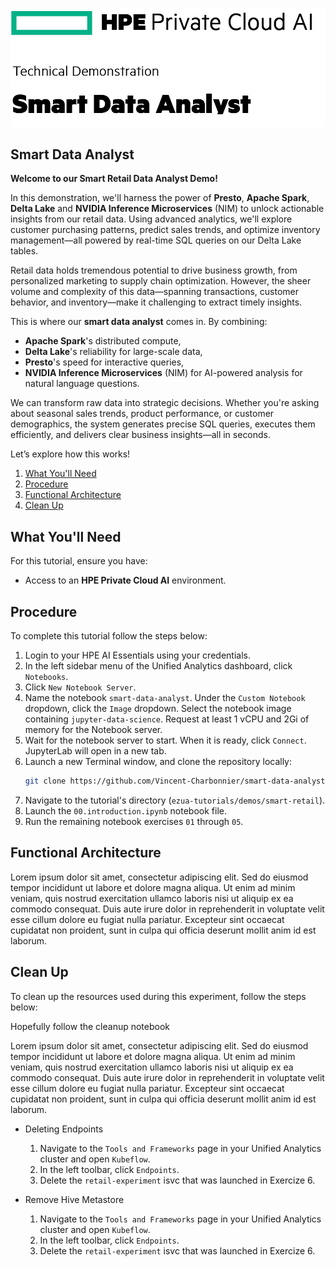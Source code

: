![smart-retail-experience](images/logo.png)
## Smart Data Analyst 

**Welcome to our Smart Retail Data Analyst Demo!**

In this demonstration, we'll harness the power of **Presto**, **Apache Spark**, **Delta Lake** and **NVIDIA Inference Microservices** (NIM) to unlock actionable insights from our retail data. Using advanced analytics, we'll explore customer purchasing patterns, predict sales trends, and optimize inventory management—all powered by real-time SQL queries on our Delta Lake tables.

Retail data holds tremendous potential to drive business growth, from personalized marketing to supply chain optimization. However, the sheer volume and complexity of this data—spanning transactions, customer behavior, and inventory—make it challenging to extract timely insights.

This is where our **smart data analyst** comes in. By combining:
- **Apache Spark**'s distributed compute,
- **Delta Lake**'s reliability for large-scale data,
- **Presto**'s speed for interactive queries,
- **NVIDIA Inference Microservices** (NIM) for AI-powered analysis for natural language questions.

We can transform raw data into strategic decisions. Whether you're asking about seasonal sales trends, product performance, or customer demographics, the system generates precise SQL queries, executes them efficiently, and delivers clear business insights—all in seconds.

Let’s explore how this works!
1. [What You'll Need](#what-youll-need)
1. [Procedure](#procedure)
1. [Functional Architecture](#functional-architecture)
1. [Clean Up](#clean-up)

## What You'll Need

For this tutorial, ensure you have:
- Access to an **HPE Private Cloud AI** environment.

## Procedure

To complete this tutorial follow the steps below:

1. Login to your HPE AI Essentials using your credentials.
1. In the left sidebar menu of the Unified Analytics dashboard, click
   `Notebooks`.
1. Click `New Notebook Server`.
1. Name the notebook `smart-data-analyst`. Under the `Custom Notebook` dropdown,
   click the `Image` dropdown. Select the notebook image containing
   `jupyter-data-science`. Request at least 1 vCPU and 2Gi of memory for the
   Notebook server.
1. Wait for the notebook server to start. When it is ready, click `Connect`.
   JupyterLab will open in a new tab. 
1. Launch a new Terminal window, and clone the repository locally:
   ```bash
   git clone https://github.com/Vincent-Charbonnier/smart-data-analyst.git --depth 1
   ```
1. Navigate to the tutorial's directory (`ezua-tutorials/demos/smart-retail`).
1. Launch the `00.introduction.ipynb` notebook file.
1. Run the remaining notebook exercises `01` through `05`.

## Functional Architecture

Lorem ipsum dolor sit amet, consectetur adipiscing elit. Sed do eiusmod tempor incididunt ut labore et dolore magna aliqua. Ut enim ad minim veniam, quis nostrud exercitation ullamco laboris nisi ut aliquip ex ea commodo consequat. Duis aute irure dolor in reprehenderit in voluptate velit esse cillum dolore eu fugiat nulla pariatur. Excepteur sint occaecat cupidatat non proident, sunt in culpa qui officia deserunt mollit anim id est laborum.



## Clean Up

To clean up the resources used during this experiment, follow the steps below:

Hopefully follow the cleanup notebook

Lorem ipsum dolor sit amet, consectetur adipiscing elit. Sed do eiusmod tempor incididunt ut labore et dolore magna aliqua. Ut enim ad minim veniam, quis nostrud exercitation ullamco laboris nisi ut aliquip ex ea commodo consequat. Duis aute irure dolor in reprehenderit in voluptate velit esse cillum dolore eu fugiat nulla pariatur. Excepteur sint occaecat cupidatat non proident, sunt in culpa qui officia deserunt mollit anim id est laborum.

- Deleting Endpoints
    1. Navigate to the `Tools and Frameworks` page in your Unified Analytics
       cluster and open `Kubeflow`.
    1. In the left toolbar, click `Endpoints`.
    1. Delete the `retail-experiment` isvc that was launched in Exercize 6.

- Remove Hive Metastore
    1. Navigate to the `Tools and Frameworks` page in your Unified Analytics
       cluster and open `Kubeflow`.
    1. In the left toolbar, click `Endpoints`.
    1. Delete the `retail-experiment` isvc that was launched in Exercize 6.
